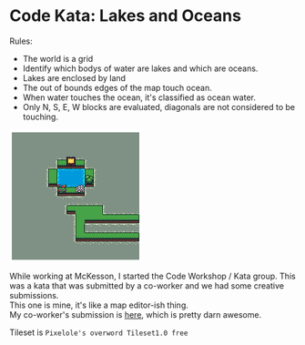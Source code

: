 # Code Kata: Lakes and Oceans  

Rules:
 - The world is a grid
 - Identify which bodys of water are lakes and which are oceans.
 - Lakes are enclosed by land
 - The out of bounds edges of the map touch ocean.
 - When water touches the ocean, it's classified as ocean water.
 - Only N, S, E, W blocks are evaluated, diagonals are not considered to be touching.

![Example Image](ex.png)

While working at McKesson, I started the Code Workshop / Kata group. This was a kata that was submitted by a co-worker and we had some creative submissions.  
This one is mine, it's like a map editor-ish thing.  
My co-worker's submission is [here](https://github.com/aop4/sidescroller), which is pretty darn awesome.

Tileset is `Pixelole's overword Tileset1.0 free`
